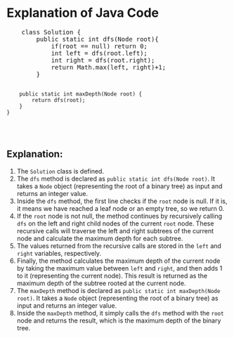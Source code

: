 <body>
  <h1>Explanation of Java Code</h1>
  <pre>
    class Solution {
        public static int dfs(Node root){
            if(root == null) return 0;
            int left = dfs(root.left);
            int right = dfs(root.right);
            return Math.max(left, right)+1;
        }

        public static int maxDepth(Node root) {
            return dfs(root);
        }
    }
  </pre>
  <h2>Explanation:</h2>
  <ol>
    <li>The <code>Solution</code> class is defined.</li>
    <li>The <code>dfs</code> method is declared as <code>public static int dfs(Node root)</code>. It takes a <code>Node</code> object (representing the root of a binary tree) as input and returns an integer value.</li>
    <li>Inside the <code>dfs</code> method, the first line checks if the <code>root</code> node is null. If it is, it means we have reached a leaf node or an empty tree, so we return 0.</li>
    <li>If the <code>root</code> node is not null, the method continues by recursively calling <code>dfs</code> on the left and right child nodes of the current <code>root</code> node. These recursive calls will traverse the left and right subtrees of the current node and calculate the maximum depth for each subtree.</li>
    <li>The values returned from the recursive calls are stored in the <code>left</code> and <code>right</code> variables, respectively.</li>
    <li>Finally, the method calculates the maximum depth of the current node by taking the maximum value between <code>left</code> and <code>right</code>, and then adds 1 to it (representing the current node). This result is returned as the maximum depth of the subtree rooted at the current node.</li>
    <li>The <code>maxDepth</code> method is declared as <code>public static int maxDepth(Node root)</code>. It takes a <code>Node</code> object (representing the root of a binary tree) as input and returns an integer value.</li>
    <li>Inside the <code>maxDepth</code> method, it simply calls the <code>dfs</code> method with the <code>root</code> node and returns the result, which is the maximum depth of the binary tree.</li>
  </ol>
</body>